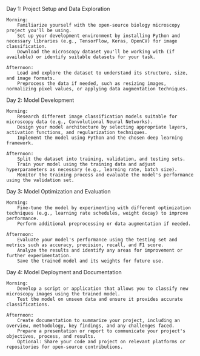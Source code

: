Day 1: Project Setup and Data Exploration

    Morning:
        Familiarize yourself with the open-source biology microscopy project you'll be using.
        Set up your development environment by installing Python and necessary libraries (e.g., TensorFlow, Keras, OpenCV) for image classification.
        Download the microscopy dataset you'll be working with (if available) or identify suitable datasets for your task.

    Afternoon:
        Load and explore the dataset to understand its structure, size, and image formats.
        Preprocess the data if needed, such as resizing images, normalizing pixel values, or applying data augmentation techniques.

Day 2: Model Development

    Morning:
        Research different image classification models suitable for microscopy data (e.g., Convolutional Neural Networks).
        Design your model architecture by selecting appropriate layers, activation functions, and regularization techniques.
        Implement the model using Python and the chosen deep learning framework.

    Afternoon:
        Split the dataset into training, validation, and testing sets.
        Train your model using the training data and adjust hyperparameters as necessary (e.g., learning rate, batch size).
        Monitor the training process and evaluate the model's performance using the validation set.

Day 3: Model Optimization and Evaluation

    Morning:
        Fine-tune the model by experimenting with different optimization techniques (e.g., learning rate schedules, weight decay) to improve performance.
        Perform additional preprocessing or data augmentation if needed.

    Afternoon:
        Evaluate your model's performance using the testing set and metrics such as accuracy, precision, recall, and F1 score.
        Analyze the results and identify any areas for improvement or further experimentation.
        Save the trained model and its weights for future use.

Day 4: Model Deployment and Documentation

    Morning:
        Develop a script or application that allows you to classify new microscopy images using the trained model.
        Test the model on unseen data and ensure it provides accurate classifications.

    Afternoon:
        Create documentation to summarize your project, including an overview, methodology, key findings, and any challenges faced.
        Prepare a presentation or report to communicate your project's objectives, process, and results.
        Optional: Share your code and project on relevant platforms or repositories for open-source contributions.